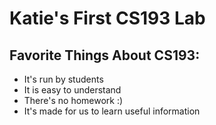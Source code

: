 # Katie's First CS193 Lab

## Favorite Things About CS193:
- It's run by students
- It is easy to understand
- There's no homework :)
- It's made for us to learn useful information
